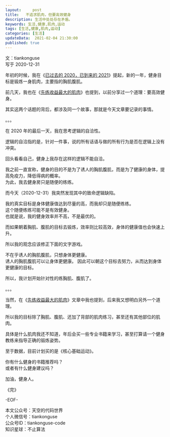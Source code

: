 ```yaml
---   
layout:     post  
title:   不追求肌肉，但要高效健身 
description: 生活中处处存在矛盾。       
keywords: 生活,健康,肌肉,运动  
tags: [生活,健康,肌肉,运动]    
categories: [生活]  
updateData:  2021-02-04 21:30:00  
published: true  
---  
```



文：tiankonguse   
写于 2020-12-31  


年初的时候，我在《[已过去的 2020，已到来的 2021](https://mp.weixin.qq.com/s/bk5_TqnzodlqyDOkJfLsoA)》提起，新的一年，健身目标是锻炼一身肌肉，主要指的胸肌腹肌。  


前几天，我也在《[先练收益最大的肌肉](https://mp.weixin.qq.com/s/EBHPJzdtAJfMG7OWxTFoAA)》也提到，以前分享过一个道理：要高效健身。  


其实这两个话题的背后，都涉及同一个故事，那就是今天文章要记录的事情。  


。。。  


在 2020 年的最后一天，我在思考逻辑的自洽性。  


逻辑的自洽指的是，针对一件事，说的所有话语与做的所有行为是否在逻辑上没有冲突。  


回头看看自己，健身上我存在这样的逻辑不能自洽。  


我之前一直宣称，健身的目的不是为了诱人的胸肌腹肌，而是为了健康的身体，提高免疫力，降低得病的概率。  
为此，我去健身房只是随便的练练。  


而今天（2020-12-31）我突然发现其中的致命逻辑缺陷。  


我的真实目标是身体健康值达到尽量的高，而我却只是随便练练。  
这个随便练练可能不是有效健身。  
也就是说，我的健身效率并不高，不是最优的。  


而如果朝着胸肌、腹肌的目标去锻炼，效率则比较高效，身体的健康值也会快速上升。  


所以我的观念应该修正下面的文字游戏。  


不在乎诱人的胸肌腹肌，只想身体更健康。  
诱人的胸肌腹肌可以让身体更健康。
因此可以朝这个目标去努力，从而达到身体更健康的目标。  


所以，我计划开始针对性的练胸肌、腹肌了。  


。。。  



当然，在《[先练收益最大的肌肉](https://mp.weixin.qq.com/s/EBHPJzdtAJfMG7OWxTFoAA)》文章中我也提到，后来我又想明白另外一个道理。  


所以我的目标除了胸肌、腹肌、还加了背部的肌肉练习，甚至还有其他部位的肌肉。  


具体是什么肌肉我还不知道，年后会买一些专业书籍来学习，甚至打算请一个健身教练来指导正确的锻炼姿势。  


至于数据，目前计划买的是《核心基础运动》。  



你有什么健身的书籍推荐吗？  
或者有什么健身建议吗？  


加油，健身人。  


《完》  


-EOF-  



本文公众号：天空的代码世界  
个人微信号：tiankonguse  
公众号ID：tiankonguse-code  
知识星球：不止算法  

